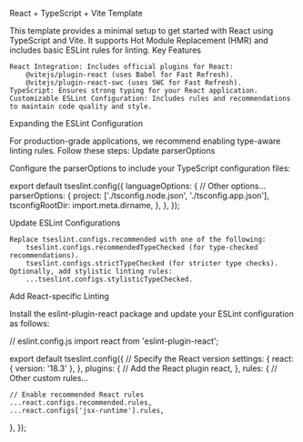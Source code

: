 React + TypeScript + Vite Template

This template provides a minimal setup to get started with React using TypeScript and Vite. It supports Hot Module Replacement (HMR) and includes basic ESLint rules for linting.
Key Features

    React Integration: Includes official plugins for React:
        @vitejs/plugin-react (uses Babel for Fast Refresh).
        @vitejs/plugin-react-swc (uses SWC for Fast Refresh).
    TypeScript: Ensures strong typing for your React application.
    Customizable ESLint Configuration: Includes rules and recommendations to maintain code quality and style.

Expanding the ESLint Configuration

For production-grade applications, we recommend enabling type-aware linting rules. Follow these steps:
Update parserOptions

Configure the parserOptions to include your TypeScript configuration files:

export default tseslint.config({
  languageOptions: {
    // Other options...
    parserOptions: {
      project: ['./tsconfig.node.json', './tsconfig.app.json'],
      tsconfigRootDir: import.meta.dirname,
    },
  },
});

Update ESLint Configurations

    Replace tseslint.configs.recommended with one of the following:
        tseslint.configs.recommendedTypeChecked (for type-checked recommendations).
        tseslint.configs.strictTypeChecked (for stricter type checks).
    Optionally, add stylistic linting rules:
        ...tseslint.configs.stylisticTypeChecked.

Add React-specific Linting

Install the eslint-plugin-react package and update your ESLint configuration as follows:

// eslint.config.js
import react from 'eslint-plugin-react';

export default tseslint.config({
  // Specify the React version
  settings: {
    react: { version: '18.3' },
  },
  plugins: {
    // Add the React plugin
    react,
  },
  rules: {
    // Other custom rules...
    
    // Enable recommended React rules
    ...react.configs.recommended.rules,
    ...react.configs['jsx-runtime'].rules,
  },
});
